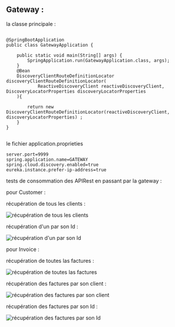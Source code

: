 
## Gateway  :


la classe principale :
```

@SpringBootApplication
public class GatewayApplication {

	public static void main(String[] args) {
		SpringApplication.run(GatewayApplication.class, args);
	}
	@Bean
	DiscoveryClientRouteDefinitionLocator discoveryClientRouteDefinitionLocator(
			ReactiveDiscoveryClient reactiveDiscoveryClient, DiscoveryLocatorProperties discoveryLocatorProperties
	){
      
		return new DiscoveryClientRouteDefinitionLocator(reactiveDiscoveryClient, discoveryLocatorProperties) ;
	}
}


```

le fichier application.proprieties
```
server.port=9999
spring.application.name=GATEWAY
spring.cloud.discovery.enabled=true
eureka.instance.prefer-ip-address=true

```
tests de consommation des APIRest en passant par la gateway :

pour Customer :


récupération de tous les clients :

![ récupération de tous les clients](gateway-allcustomers.PNG "c'est les classes généré à partir du WSDL")

récupération d'un par son Id :

![ récupération d'un par son Id](gateway-customerById.PNG "c'est les classes généré à partir du WSDL")

pour Invoice :

récupération de toutes las factures :

![ récupération de toutes las factures](gateway-allinvoices.PNG "c'est les classes généré à partir du WSDL")

récupération des factures par son client :

![ récupération des factures par son client](gateway-invoicesbycustomerID.PNG "c'est les classes généré à partir du WSDL")

récupération des factures par son Id :

![ récupération des factures par son Id](gateway-invoicesById.PNG "c'est les classes généré à partir du WSDL")